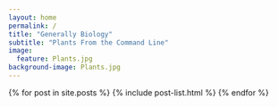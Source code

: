 ```yaml
---
layout: home
permalink: /
title: "Generally Biology"
subtitle: "Plants From the Command Line"
image:
  feature: Plants.jpg
background-image: Plants.jpg
---
```



<div class="tiles">
{% for post in site.posts %}
	{% include post-list.html %}
{% endfor %}
</div><!-- /.tiles -->
